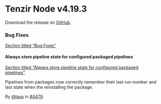 # Tenzir Node v4.19.3

Download the release on [GitHub](https://github.com/tenzir/tenzir/releases/tag/v4.19.3).

### Bug Fixes

[Section titled “Bug Fixes”](#bug-fixes)

#### Always store pipeline state for configured packaged pipelines

[Section titled “Always store pipeline state for configured packaged pipelines”](#always-store-pipeline-state-for-configured-packaged-pipelines)

Pipelines from packages now correctly remember their last run number and last state when the reinstalling the package.

By [@lava](https://github.com/lava) in [#4479](https://github.com/tenzir/tenzir/pull/4479).